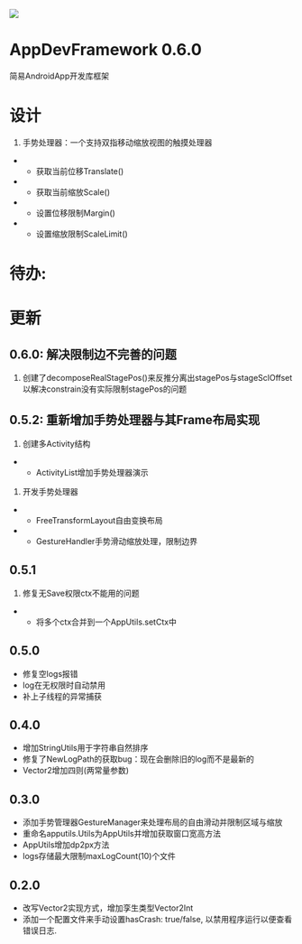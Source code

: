 [![](https://jitpack.io/v/AIDEProjects/AppDevFramework.svg)](https://jitpack.io/#AIDEProjects/AppDevFramework)

# AppDevFramework 0.6.0
简易AndroidApp开发库框架

# 设计
1. 手势处理器：一个支持双指移动缩放视图的触摸处理器
- - 获取当前位移Translate()
- - 获取当前缩放Scale()
- - 设置位移限制Margin()
- - 设置缩放限制ScaleLimit()

# 待办: 

# 更新
## 0.6.0: 解决限制边不完善的问题
1. 创建了decomposeRealStagePos()来反推分离出stagePos与stageSclOffset以解决constrain没有实际限制stagePos的问题

## 0.5.2: 重新增加手势处理器与其Frame布局实现
1. 创建多Activity结构
- - ActivityList增加手势处理器演示
1. 开发手势处理器
- - FreeTransformLayout自由变换布局
- - GestureHandler手势滑动缩放处理，限制边界

## 0.5.1
1. 修复无Save权限ctx不能用的问题
- - 将多个ctx合并到一个AppUtils.setCtx中


## 0.5.0
- 修复空logs报错
- log在无权限时自动禁用
- 补上子线程的异常捕获

## 0.4.0
- 增加StringUtils用于字符串自然排序
- 修复了NewLogPath的获取bug：现在会删除旧的log而不是最新的
- Vector2增加四则(两常量参数)

## 0.3.0
- 添加手势管理器GestureManager来处理布局的自由滑动并限制区域与缩放
- 重命名apputils.Utils为AppUtils并增加获取窗口宽高方法
- AppUtils增加dp2px方法
- logs存储最大限制maxLogCount(10)个文件

## 0.2.0
- 改写Vector2实现方式，增加孪生类型Vector2Int
- 添加一个配置文件来手动设置hasCrash: true/false, 以禁用程序运行以便查看错误日志.


